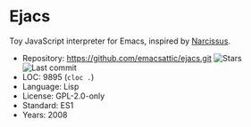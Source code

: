# Ejacs

Toy JavaScript interpreter for Emacs, inspired by [Narcissus](narcissus.md).

* Repository: https://github.com/emacsattic/ejacs.git <span class="shields"><img src="https://img.shields.io/github/stars/emacsattic/ejacs?label=&style=flat-square" alt="Stars" title="Stars"><img src="https://img.shields.io/github/last-commit/emacsattic/ejacs?label=&style=flat-square" alt="Last commit" title="Last commit"></span>
* LOC:        9895 (`cloc .`)
* Language:   Lisp
* License:    GPL-2.0-only
* Standard:   ES1
* Years:      2008
